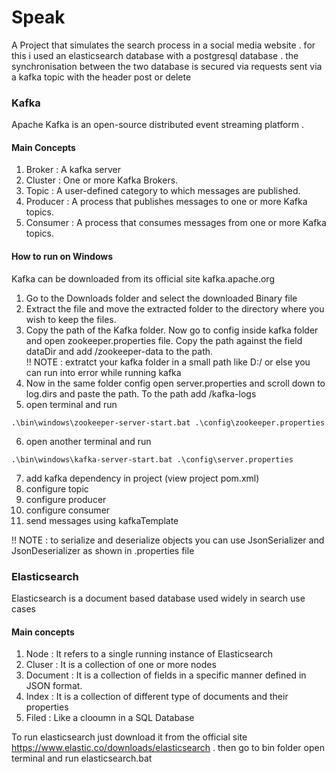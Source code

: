 # Speak
A Project that simulates the search process in a social media website . for this i used an elasticsearch database with a postgresql database .
the synchronisation between the two database is secured via requests sent via a kafka topic with the header post or delete

### Kafka 
 Apache Kafka is an open-source distributed event streaming platform . 
#### Main Concepts 
1. Broker : A kafka server
2. Cluster : One or more Kafka Brokers.
3. Topic : A user-defined category to which messages are published.
4. Producer : A process that publishes messages to one or more Kafka topics.
5. Consumer : A process that consumes messages from one or more Kafka topics.
#### How to run on Windows
Kafka can be downloaded from its official site kafka.apache.org
1. Go to the Downloads folder and select the downloaded Binary file
2.  Extract the file and move the extracted folder to the directory where you wish to keep the files.
3. Copy the path of the Kafka folder. Now go to config inside kafka folder and open zookeeper.properties file. Copy the path against the field dataDir and add /zookeeper-data to the path. <br>
!! NOTE : extratct your kafka folder in a small path like D:/ or else you can run into error while running kafka
4. Now in the same folder config open server.properties and scroll down to log.dirs and paste the path. To the path add /kafka-logs
5. open terminal and run 
````
.\bin\windows\zookeeper-server-start.bat .\config\zookeeper.properties

````
6. open another terminal and run 

````
.\bin\windows\kafka-server-start.bat .\config\server.properties

````
7. add kafka dependency in project (view project pom.xml)
8. configure topic
9. configure producer
10. configure consumer 
11. send messages using kafkaTemplate

!! NOTE : to serialize and deserialize objects you can use JsonSerializer and JsonDeserializer as shown in .properties file

### Elasticsearch
Elasticsearch is a document based database used widely in search use cases
#### Main concepts 
1. Node : It refers to a single running instance of Elasticsearch
2. Cluser : It is a collection of one or more nodes
3. Document : It is a collection of fields in a specific manner defined in JSON format.
4. Index : It is a collection of different type of documents and their properties
5. Filed : Like a clooumn in a SQL Database

To run elasticsearch just download it from the official site https://www.elastic.co/downloads/elasticsearch . then go to bin folder open terminal and 
run elasticsearch.bat

